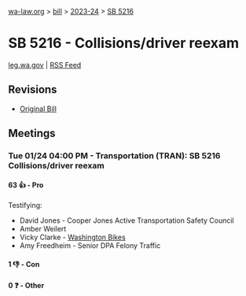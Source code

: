 [wa-law.org](/) > [bill](/bill/) > [2023-24](/bill/2023-24/) > [SB 5216](/bill/2023-24/sb/5216/)

# SB 5216 - Collisions/driver reexam
[leg.wa.gov](https://app.leg.wa.gov/billsummary?BillNumber=5216&Year=2023&Initiative=false) | [RSS Feed](./rss.xml)

## Revisions
* [Original Bill](1/)

## Meetings
### Tue 01/24 04:00 PM - Transportation (TRAN): SB 5216 Collisions/driver reexam
#### 63 👍 - Pro
Testifying:
* David Jones - Cooper Jones Active Transportation Safety Council
* Amber Weilert
* Vicky Clarke - [Washington Bikes](/org/washington_bikes/)
* Amy Freedheim - Senior DPA Felony Traffic

#### 1 👎 - Con

#### 0 ❓ - Other

